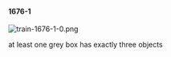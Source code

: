 #### 1676-1
![train-1676-1-0.png](https://github.com/lil-lab/nlvr/raw/master/nlvr/train/images/5/train-1676-1-0.png "train-1676-1-0.png")

at least one grey box has exactly three objects